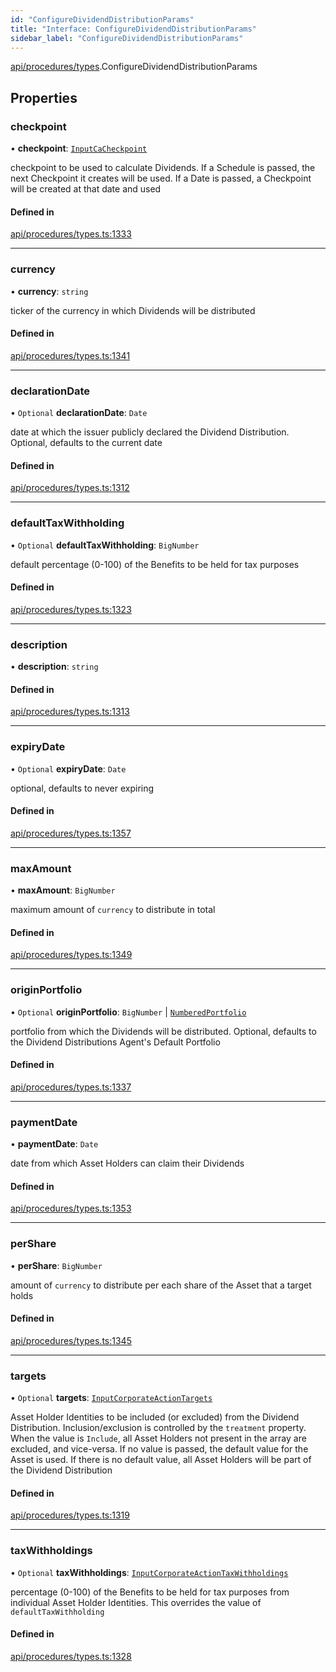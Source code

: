 ```yaml
---
id: "ConfigureDividendDistributionParams"
title: "Interface: ConfigureDividendDistributionParams"
sidebar_label: "ConfigureDividendDistributionParams"
---
```


[api/procedures/types](../../../../../modules/API/Procedures/Types/Types.md).ConfigureDividendDistributionParams

## Properties

### checkpoint

• **checkpoint**: [`InputCaCheckpoint`](../../../../../modules/API/Entities/Asset/Fungible/Checkpoints/Types/Types.md#inputcacheckpoint)

checkpoint to be used to calculate Dividends. If a Schedule is passed, the next Checkpoint it creates will be used.
  If a Date is passed, a Checkpoint will be created at that date and used

#### Defined in

[api/procedures/types.ts:1333](https://github.com/PolymeshAssociation/polymesh-sdk/blob/3cc570ade/src/api/procedures/types.ts#L1333)

___

### currency

• **currency**: `string`

ticker of the currency in which Dividends will be distributed

#### Defined in

[api/procedures/types.ts:1341](https://github.com/PolymeshAssociation/polymesh-sdk/blob/3cc570ade/src/api/procedures/types.ts#L1341)

___

### declarationDate

• `Optional` **declarationDate**: `Date`

date at which the issuer publicly declared the Dividend Distribution. Optional, defaults to the current date

#### Defined in

[api/procedures/types.ts:1312](https://github.com/PolymeshAssociation/polymesh-sdk/blob/3cc570ade/src/api/procedures/types.ts#L1312)

___

### defaultTaxWithholding

• `Optional` **defaultTaxWithholding**: `BigNumber`

default percentage (0-100) of the Benefits to be held for tax purposes

#### Defined in

[api/procedures/types.ts:1323](https://github.com/PolymeshAssociation/polymesh-sdk/blob/3cc570ade/src/api/procedures/types.ts#L1323)

___

### description

• **description**: `string`

#### Defined in

[api/procedures/types.ts:1313](https://github.com/PolymeshAssociation/polymesh-sdk/blob/3cc570ade/src/api/procedures/types.ts#L1313)

___

### expiryDate

• `Optional` **expiryDate**: `Date`

optional, defaults to never expiring

#### Defined in

[api/procedures/types.ts:1357](https://github.com/PolymeshAssociation/polymesh-sdk/blob/3cc570ade/src/api/procedures/types.ts#L1357)

___

### maxAmount

• **maxAmount**: `BigNumber`

maximum amount of `currency` to distribute in total

#### Defined in

[api/procedures/types.ts:1349](https://github.com/PolymeshAssociation/polymesh-sdk/blob/3cc570ade/src/api/procedures/types.ts#L1349)

___

### originPortfolio

• `Optional` **originPortfolio**: `BigNumber` \| [`NumberedPortfolio`](../../../../../classes/API/Entities/NumberedPortfolio/NumberedPortfolio.md)

portfolio from which the Dividends will be distributed. Optional, defaults to the Dividend Distributions Agent's Default Portfolio

#### Defined in

[api/procedures/types.ts:1337](https://github.com/PolymeshAssociation/polymesh-sdk/blob/3cc570ade/src/api/procedures/types.ts#L1337)

___

### paymentDate

• **paymentDate**: `Date`

date from which Asset Holders can claim their Dividends

#### Defined in

[api/procedures/types.ts:1353](https://github.com/PolymeshAssociation/polymesh-sdk/blob/3cc570ade/src/api/procedures/types.ts#L1353)

___

### perShare

• **perShare**: `BigNumber`

amount of `currency` to distribute per each share of the Asset that a target holds

#### Defined in

[api/procedures/types.ts:1345](https://github.com/PolymeshAssociation/polymesh-sdk/blob/3cc570ade/src/api/procedures/types.ts#L1345)

___

### targets

• `Optional` **targets**: [`InputCorporateActionTargets`](../../../../../modules/API/Procedures/Types/Types.md#inputcorporateactiontargets)

Asset Holder Identities to be included (or excluded) from the Dividend Distribution. Inclusion/exclusion is controlled by the `treatment`
  property. When the value is `Include`, all Asset Holders not present in the array are excluded, and vice-versa. If no value is passed,
  the default value for the Asset is used. If there is no default value, all Asset Holders will be part of the Dividend Distribution

#### Defined in

[api/procedures/types.ts:1319](https://github.com/PolymeshAssociation/polymesh-sdk/blob/3cc570ade/src/api/procedures/types.ts#L1319)

___

### taxWithholdings

• `Optional` **taxWithholdings**: [`InputCorporateActionTaxWithholdings`](../../../../../modules/API/Procedures/Types/Types.md#inputcorporateactiontaxwithholdings)

percentage (0-100) of the Benefits to be held for tax purposes from individual Asset Holder Identities.
  This overrides the value of `defaultTaxWithholding`

#### Defined in

[api/procedures/types.ts:1328](https://github.com/PolymeshAssociation/polymesh-sdk/blob/3cc570ade/src/api/procedures/types.ts#L1328)
